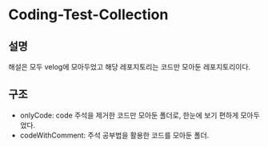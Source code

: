 # Coding-Test-Collection
## 설명
해설은 모두 velog에 모아두었고 해당 레포지토리는 코드만 모아둔 레포지토리이다.

## 구조
- onlyCode: code 주석을 제거한 코드만 모아둔 폴더로, 한눈에 보기 편하게 모아두었다.
- codeWithComment: 주석 공부법을 활용한 코드를 모아둔 폴더.
